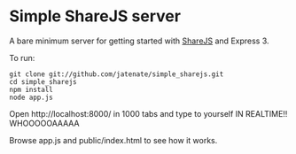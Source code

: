 # Simple ShareJS server

A bare minimum server for getting started with [ShareJS](https://github.com/josephg/ShareJS) and Express 3.

To run:

    git clone git://github.com/jatenate/simple_sharejs.git
    cd simple_sharejs
    npm install
    node app.js

Open http://localhost:8000/ in 1000 tabs and type to yourself IN REALTIME!! WHOOOOOAAAAA

Browse app.js and public/index.html to see how it works.